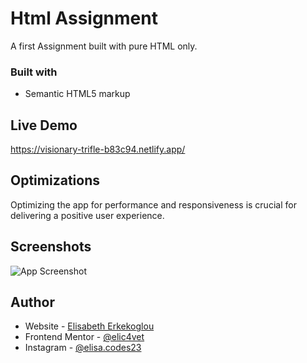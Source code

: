 # Html Assignment

A first Assignment built with pure HTML only.

### Built with

- Semantic HTML5 markup

## Live Demo

https://visionary-trifle-b83c94.netlify.app/

## Optimizations

Optimizing the app for performance and responsiveness is crucial for delivering a positive user experience.

## Screenshots

![App Screenshot](https://via.placeholder.com/468x300?text=App+Screenshot+Here)

## Author

- Website - [Elisabeth Erkekoglou ](https://www.linkedin.com/in/eerkekoglou/)
- Frontend Mentor - [@elic4vet](https://www.frontendmentor.io/profile/elic4vet)
- Instagram - [@elisa.codes23](https://www.instagram.com/elisa.codes23/)

